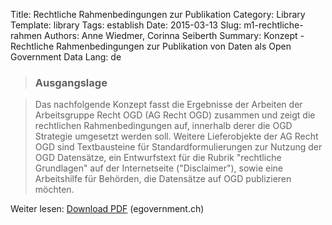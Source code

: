 Title: Rechtliche Rahmenbedingungen zur Publikation
Category: Library
Template: library
Tags: establish
Date: 2015-03-13
Slug: m1-rechtliche-rahmen
Authors: Anne Wiedmer, Corinna Seiberth
Summary: Konzept - Rechtliche Rahmenbedingungen zur Publikation von Daten als Open Government Data
Lang: de

> ### Ausgangslage

> Das nachfolgende Konzept fasst die Ergebnisse der Arbeiten der Arbeitsgruppe Recht OGD (AG Recht OGD) zusammen und zeigt die rechtlichen Rahmenbedingungen auf, innerhalb derer die OGD Strategie umgesetzt werden soll. Weitere Lieferobjekte der AG Recht OGD sind Textbausteine für Standardformulierungen zur Nutzung der OGD Datensätze, ein Entwurfstext für die Rubrik "rechtliche Grundlagen" auf der Internetseite ("Disclaimer"), sowie eine Arbeitshilfe für Behörden, die Datensätze auf OGD publizieren möchten.

Weiter lesen: [Download PDF](http://www.egovernment.ch/umsetzung/00881/00883/01112/index.html?lang=de&download=NHzLpZeg7t,lnp6I0NTU042l2Z6ln1acy4Zn4Z2qZpnO2Yuq2Z6gpJCDdYR_gGym162epYbg2c_JjKbNoKSn6A--) (egovernment.ch)
